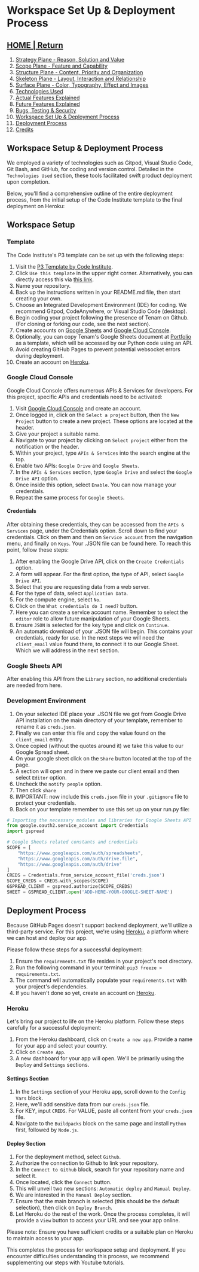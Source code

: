 # Workspace Set Up & Deployment Process

## [HOME | Return](https://github.com/plexoio/tenam/blob/main/README.md)

1. [Strategy Plane - Reason, Solution and Value](https://github.com/plexoio/tenam/blob/main/documentation/assets/readme/strategy.md)
2. [Scope Plane - Feature and Capability](https://github.com/plexoio/tenam/blob/main/documentation/assets/readme/scope.md)
3. [Structure Plane - Content, Priority and Organization](https://github.com/plexoio/tenam/blob/main/documentation/assets/readme/structure.md)
4. [Skeleton Plane - Layout, Interaction and Relationship](https://github.com/plexoio/tenam/blob/main/documentation/assets/readme/skeleton.md)
5. [Surface Plane - Color, Typography, Effect and Images](https://github.com/plexoio/tenam/blob/main/documentation/assets/readme/surface.md)
6. [Technologies Used](https://github.com/plexoio/tenam/blob/main/documentation/assets/readme/technologies.md)
7. [Actual Features Explained](https://github.com/plexoio/tenam/blob/main/documentation/assets/readme/actual_features.md)
8. [Future Features Explained](https://github.com/plexoio/tenam/blob/main/documentation/assets/readme/future_features.md)
9. [Bugs, Testing & Security](https://github.com/plexoio/tenam/blob/main/documentation/assets/readme/bugs_testing.md)
10. [Workspace Set Up & Deployment Process](https://github.com/plexoio/tenam/blob/main/documentation/assets/readme/development.md)
11. [Deployment Process](https://github.com/plexoio/tenam/blob/main/documentation/assets/readme/deployment.md)
12. [Credits](https://github.com/plexoio/tenam/blob/main/documentation/assets/readme/credits.md)

## Workspace Setup & Deployment Process

We employed a variety of technologies such as Gitpod, Visual Studio Code, Git Bash, and GitHub, for coding and version control. Detailed in the `Technologies Used` section, these tools facilitated swift product deployment upon completion.

Below, you'll find a comprehensive outline of the entire deployment process, from the initial setup of the Code Institute template to the final deployment on Heroku:

## Workspace Setup

### Template

The Code Institute's P3 template can be set up with the following steps:

1. Visit the [P3 Template by Code Institute](https://github.com/Code-Institute-Org/p3-template).
2. Click `Use this template` in the upper right corner. Alternatively, you can directly access this via [this link](https://github.com/Code-Institute-Org/p3-template/generate).
3. Name your repository.
4. Back up the instructions written in your README.md file, then start creating your own.
5. Choose an Integrated Development Environment (IDE) for coding. We recommend Gitpod, CodeAnywhere, or Visual Studio Code (desktop).
6. Begin coding your project following the presence of Tenam on Github. (For cloning or forking our code, see the next section).
7. Create accounts on [Google Sheets](https://www.google.com/sheets/about/) and [Google Cloud Console](https://console.cloud.google.com/).
8. Optionally, you can copy Tenam's Google Sheets document at [Portfolio](https://docs.google.com/spreadsheets/d/1IEaXqnPewHWOS8JB6kf074AWygVKgqplSE1WjHs-T28/edit?usp=sharing) as a template, which will be accessed by our Python code using an API.
9. Avoid creating GitHub Pages to prevent potential websocket errors during deployment.
10. Create an account on [Heroku](https://heroku.com).

### Google Cloud Console

Google Cloud Console offers numerous APIs & Services for developers. For this project, specific APIs and credentials need to be activated:

1. Visit [Google Cloud Console](https://console.cloud.google.com/) and create an account.
2. Once logged in, click on the `Select a project` button, then the `New Project` button to create a new project. These options are located at the header.
3. Give your project a suitable name.
4. Navigate to your project by clicking on `Select project` either from the notification or the header.
5. Within your project, type `APIs & Services` into the search engine at the top.
6. Enable two APIs: `Google Drive` and `Google Sheets`.
7. In the `APIs & Services` section, type `Google Drive` and select the `Google Drive API` option.
8. Once inside this option, select `Enable`. You can now manage your credentials.
9. Repeat the same process for `Google Sheets`.

#### Credentials

After obtaining these credentials, they can be accessed from the `APIs & Services` page, under the Credentials option. Scroll down to find your credentials. Click on them and then on `Service account` from the navigation menu, and finally on `Keys`. Your .JSON file can be found here. To reach this point, follow these steps:

1. After enabling the Google Drive API, click on the `Create Credentials` option.
2. A form will appear. For the first option, the type of API, select `Google Drive API`.
3. Select that you are requesting data from a web server.
4. For the type of data, select `Application Data`.
5. For the compute engine, select `No`.
6. Click on the `What credentials do I need?` button.
7. Here you can create a service account name. Remember to select the `editor` role to allow future manipulation of your Google Sheets.
8. Ensure `JSON` is selected for the key type and click on `Continue`.
9. An automatic download of your .JSON file will begin. This contains your credentials, ready for use. In the next steps we will need the `client_email` value found there, to connect it to our Google Sheet. Which we will address in the next section.

### Google Sheets API

After enabling this API from the `Library` section, no additional credentials are needed from here.

### Development Environment

1. On your selected IDE place your .JSON file we got from Google Drive API installation on the main directory of your template, remember to rename it as `creds.json`.
2. Finally we can enter this file and copy the value found on the `client_email` entry.
3. Once copied (without the quotes around it) we take this value to our Google Spread sheet.
4. On your google sheet click on the `Share` button located at the top of the page.
5. A section will open and in there we paste our client email and then select `Editor` option.
6. Uncheck the `notify people` option.
7. Then click `share`
8. IMPORTANT: now include this `creds.json` file in your `.gitignore` file to protect your credentials.
9. Back on your template remember to use this set up on your run.py file:

```python
# Importing the necessary modules and libraries for Google Sheets API
from google.oauth2.service_account import Credentials
import gspread

# Google Sheets related constants and credentials
SCOPE = [
    "https://www.googleapis.com/auth/spreadsheets",
    "https://www.googleapis.com/auth/drive.file",
    "https://www.googleapis.com/auth/drive"
]
CREDS = Credentials.from_service_account_file('creds.json')
SCOPE_CREDS = CREDS.with_scopes(SCOPE)
GSPREAD_CLIENT = gspread.authorize(SCOPE_CREDS)
SHEET = GSPREAD_CLIENT.open('ADD-HERE-YOUR-GOOGLE-SHEET-NAME')
```

## Deployment Process

Because GitHub Pages doesn't support backend deployment, we'll utilize a third-party service. For this project, we're using [Heroku](https://heroku.com/), a platform where we can host and deploy our app.

Please follow these steps for a successful deployment:

1. Ensure the `requirements.txt` file resides in your project's root directory.
2. Run the following command in your terminal: `pip3 freeze > requirements.txt`.
3. The command will automatically populate your `requirements.txt` with your project's dependencies.
4. If you haven't done so yet, create an account on [Heroku](https://heroku.com/).

### Heroku

Let's bring our project to life on the Heroku platform. Follow these steps carefully for a successful deployment:

1. From the Heroku dashboard, click on `Create a new app`. Provide a name for your app and select your country.
2. Click on `Create App`.
3. A new dashboard for your app will open. We'll be primarily using the `Deploy` and `Settings` sections.

#### Settings Section

1. In the `Settings` section of your Heroku app, scroll down to the `Config Vars` block.
2. Here, we'll add sensitive data from our `creds.json` file.
3. For KEY, input `CREDS`. For VALUE, paste all content from your `creds.json` file.
4. Navigate to the `Buildpacks` block on the same page and install `Python` first, followed by `Node.js`.

#### Deploy Section

1. For the deployment method, select `Github`.
2. Authorize the connection to Github to link your repository.
3. In the `Connect to Github` block, search for your repository name and select it.
4. Once located, click the `Connect` button.
5. This will unveil two new sections: `Automatic deploy` and `Manual Deploy`.
6. We are interested in the `Manual Deploy` section.
7. Ensure that the main branch is selected (this should be the default selection), then click on `Deploy Branch`.
8. Let Heroku do the rest of the work. Once the process completes, it will provide a `View` button to access your URL and see your app online.

Please note: Ensure you have sufficient credits or a suitable plan on Heroku to maintain access to your app.

This completes the process for workspace setup and deployment. If you encounter difficulties understanding this process, we recommend supplementing our steps with Youtube tutorials.
